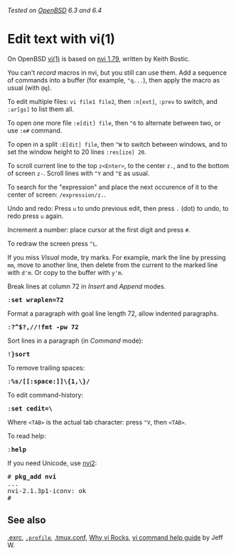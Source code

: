 _Tested on [OpenBSD](/openbsd/) 6.3 and 6.4_

# Edit text with vi(1)

On OpenBSD [vi(1)](https://man.openbsd.org/vi.1) is based on [nvi
1.79](https://sites.google.com/a/bostic.com/keithbostic/vi), written
by Keith Bostic.

You can't _record_ macros in nvi, but you still can use them. Add
a sequence of commands into a buffer (for example, `"q...`), then
apply the macro as usual (with `@q`).

To edit multiple files: `vi file1 file2`, then `:n[ext]`, `:prev` to
switch, and `:ar[gs]` to list them all.

To open one more file `:e[dit] file`, then `^6` to alternate between
two, or use `:e#` command.

To open in a split `:E[dit] file`, then `^W` to switch between windows,
and to set the window height to 20 lines `:res[ize] 20`.

To scroll current line to the top `z<Enter>`, to the center `z.`,
and to the bottom of screen `z-`. Scroll lines with `^Y` and
`^E` as usual.

To search for the "expression" and place the next occurence of it
to the center of screen: `/expression/z.`.

Undo and redo: Press `u` to undo previous edit, then press `.` (dot)
to undo, to redo press `u` again.

Increment a number: place cursor at the first digit and press `#`.

To redraw the screen press `^L`.

If you miss _Visual_ mode, try marks. For example, mark the line
by pressing `mm`, move to another line, then delete from the current
to the marked line with `d'm`. Or copy to the buffer with `y'm`.

Break lines at column 72 in _Insert_ and _Append_ modes.

<pre>
:<b>set wraplen=72</b>
</pre>

Format a paragraph with goal line length 72, allow indented paragraphs.

<pre>
:<b>?^$?,//!fmt -pw 72</b>
</pre>

Sort lines in a paragraph (in _Command_ mode):

<pre>
!<b>}sort</b>
</pre>

To remove trailing spaces:

<pre>
:<b>%s/[[:space:]]\{1,\}/</b>
</pre>

To edit command-history:

<pre>
:<b>set cedit=\<TAB></b>
</pre>

Where `<TAB>` is the actual tab character: press `^V`, then `<TAB>`.

To read help:

<pre>
:<b>help</b>
</pre>

If you need Unicode, use [nvi2](https://github.com/lichray/nvi2):

<pre>
# <b>pkg_add nvi</b>
...
nvi-2.1.3p1-iconv: ok
#
</pre>

## See also

[.exrc](/openbsd/exrc),
[`.profile`](/openbsd/profile),
[.tmux.conf](/openbsd/tmux.conf),
[Why vi Rocks](http://why-vi.rocks),
[vi command help guide](http://www.jeffw.com/vi/vi_help.txt) by Jeff W.
